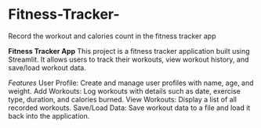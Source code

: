 # Fitness-Tracker-
Record the workout and calories count in the fitness tracker app 

**Fitness Tracker App**
This project is a fitness tracker application built using Streamlit. It allows users to track their workouts, view workout history, and save/load workout data.

*Features*
User Profile: Create and manage user profiles with name, age, and weight.
Add Workouts: Log workouts with details such as date, exercise type, duration, and calories burned.
View Workouts: Display a list of all recorded workouts.
Save/Load Data: Save workout data to a file and load it back into the application.
